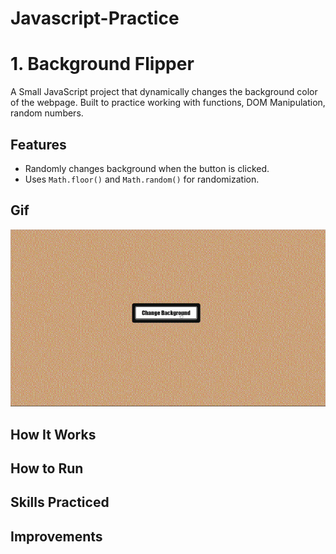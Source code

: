 # Javascript-Practice
# 1. Background Flipper
A Small JavaScript project that dynamically changes the background color of the webpage. Built to practice working with functions, DOM Manipulation, random numbers.
## Features
- Randomly changes background when the button is clicked.
- Uses `Math.floor()` and `Math.random()` for randomization.
## Gif
![Background Flipper Demo](assets/Background-Flipper.gif)
## How It Works
## How to Run
## Skills Practiced
## Improvements
